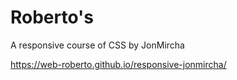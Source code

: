 # Roberto's 
A responsive course of CSS by JonMircha

https://web-roberto.github.io/responsive-jonmircha/


